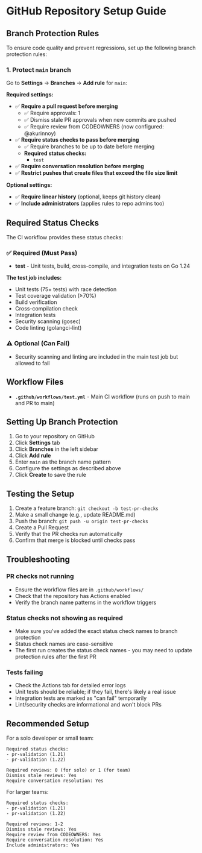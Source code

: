 # GitHub Repository Setup Guide

## Branch Protection Rules

To ensure code quality and prevent regressions, set up the following branch protection rules:

### 1. Protect `main` branch

Go to **Settings** → **Branches** → **Add rule** for `main`:

**Required settings:**
- ✅ **Require a pull request before merging**
  - ✅ Require approvals: 1
  - ✅ Dismiss stale PR approvals when new commits are pushed
  - ✅ Require review from CODEOWNERS (now configured: @akurinnoy)
- ✅ **Require status checks to pass before merging**
  - ✅ Require branches to be up to date before merging
  - **Required status checks:**
    - `test`
- ✅ **Require conversation resolution before merging**
- ✅ **Restrict pushes that create files that exceed the file size limit**

**Optional settings:**
- ✅ **Require linear history** (optional, keeps git history clean)
- ✅ **Include administrators** (applies rules to repo admins too)


## Required Status Checks

The CI workflow provides these status checks:

### ✅ Required (Must Pass)
- **test** - Unit tests, build, cross-compile, and integration tests on Go 1.24

**The test job includes:**
- Unit tests (75+ tests) with race detection
- Test coverage validation (≥70%)
- Build verification
- Cross-compilation check
- Integration tests
- Security scanning (gosec)
- Code linting (golangci-lint)

### ⚠️ Optional (Can Fail)
- Security scanning and linting are included in the main test job but allowed to fail

## Workflow Files

- **`.github/workflows/test.yml`** - Main CI workflow (runs on push to main and PR to main)

## Setting Up Branch Protection

1. Go to your repository on GitHub
2. Click **Settings** tab
3. Click **Branches** in the left sidebar
4. Click **Add rule**
5. Enter `main` as the branch name pattern
6. Configure the settings as described above
7. Click **Create** to save the rule

## Testing the Setup

1. Create a feature branch: `git checkout -b test-pr-checks`
2. Make a small change (e.g., update README.md)
3. Push the branch: `git push -u origin test-pr-checks`
4. Create a Pull Request
5. Verify that the PR checks run automatically
6. Confirm that merge is blocked until checks pass

## Troubleshooting

### PR checks not running
- Ensure the workflow files are in `.github/workflows/`
- Check that the repository has Actions enabled
- Verify the branch name patterns in the workflow triggers

### Status checks not showing as required
- Make sure you've added the exact status check names to branch protection
- Status check names are case-sensitive
- The first run creates the status check names - you may need to update protection rules after the first PR

### Tests failing
- Check the Actions tab for detailed error logs
- Unit tests should be reliable; if they fail, there's likely a real issue
- Integration tests are marked as "can fail" temporarily
- Lint/security checks are informational and won't block PRs

## Recommended Setup

For a solo developer or small team:
```
Required status checks:
- pr-validation (1.21)
- pr-validation (1.22)

Required reviews: 0 (for solo) or 1 (for team)
Dismiss stale reviews: Yes
Require conversation resolution: Yes
```

For larger teams:
```
Required status checks:
- pr-validation (1.21) 
- pr-validation (1.22)

Required reviews: 1-2
Dismiss stale reviews: Yes
Require review from CODEOWNERS: Yes
Require conversation resolution: Yes
Include administrators: Yes
```
